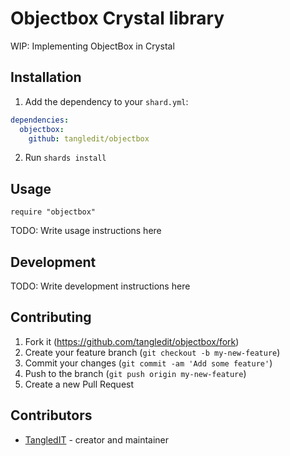 # Objectbox Crystal library

WIP: Implementing ObjectBox in Crystal

## Installation

1. Add the dependency to your `shard.yml`:
```yaml
dependencies:
  objectbox:
    github: tangledit/objectbox
```
2. Run `shards install`

## Usage

```crystal
require "objectbox"
```

TODO: Write usage instructions here

## Development

TODO: Write development instructions here

## Contributing

1. Fork it (<https://github.com/tangledit/objectbox/fork>)
2. Create your feature branch (`git checkout -b my-new-feature`)
3. Commit your changes (`git commit -am 'Add some feature'`)
4. Push to the branch (`git push origin my-new-feature`)
5. Create a new Pull Request

## Contributors

- [TangledIT](https://github.com/tangledit) - creator and maintainer
